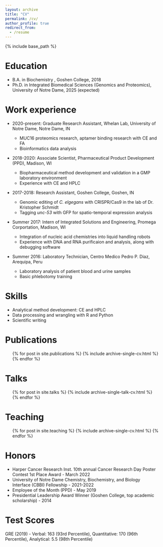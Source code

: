 ```yaml
---
layout: archive
title: "CV"
permalink: /cv/
author_profile: true
redirect_from:
  - /resume
---
```


{% include base_path %}

Education
======
* B.A. in Biochemistry , Goshen College, 2018
* Ph.D. in Integrated Biomedical Sciences (Genomics and Proteomics), University of Notre Dame, 2025 (expected)

Work experience
======
* 2020-present: Graduate Research Assistant, Whelan Lab, University of Notre Dame, Notre Dame, IN
  * MUC16 proteomics research, aptamer binding research with CE and FA
  * Bioinformatics data analysis
  
* 2018-2020: Associate Scientist, Pharmaceutical Product Development (PPD), Madison, WI
  * Biopharmaceutical method development and validation in a GMP laboratory environment
  * Experience with CE and HPLC
  
* 2017-2018: Research Assistant, Goshen College, Goshen, IN
  * Genomic editing of *C. elgegans* with CRISPR/Cas9 in the lab of Dr. Kristopher Schmidt
  * Tagging *unc-53* with GFP for spatio-temporal expression analysis

* Summer 2017: Intern of Integrated Solutions and Engineering, Promega Corportation, Madison, WI
  * Integration of nucleic acid chemistries into liquid handling robots
  * Experience with DNA and RNA purificaion and analysis, along with debugging software
  
* Summer 2016: Laboratory Technician, Centro Medico Pedro P. Diaz, Arequipa, Peru
  * Laboratory analysis of patient blood and urine samples
  * Basic phlebotomy training

  
Skills
======
* Analytical method development: CE and HPLC
* Data processing and wrangling with R and Python
* Scientific writing

Publications
======
  <ul>{% for post in site.publications %}
    {% include archive-single-cv.html %}
  {% endfor %}</ul>
  
Talks
======
  <ul>{% for post in site.talks %}
    {% include archive-single-talk-cv.html %}
  {% endfor %}</ul>
  
Teaching
======
  <ul>{% for post in site.teaching %}
    {% include archive-single-cv.html %}
  {% endfor %}</ul>
  
Honors
======
* Harper Cancer Research Inst. 10th annual Cancer Research Day Poster Contest 1st Place Award - March 2022
* University of Notre Dame Chemistry, Biochemistry, and Biology Interface (CBBI) Fellowship - 2021-2022
* Employee of the Month (PPD) - May 2019
* Presidential Leadership Award Winner (Goshen College, top academic scholarship) - 2014

Test Scores
======
GRE (2019) - Verbal: 163 (93rd Percentile), Quantitative: 170 (96th Percentile), Analytical: 5.5 (98th Percentile)

